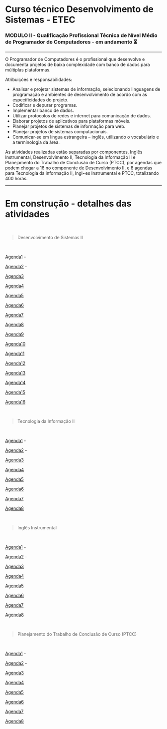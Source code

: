 # Curso técnico Desenvolvimento de Sistemas - ETEC

### MODULO II ‐ Qualificação Profissional Técnica de Nível Médio de Programador de Computadores - em andamento ⏳

---

O Programador de Computadores é o profissional que desenvolve e documenta projetos de baixa complexidade com banco de dados para múltiplas plataformas.

Atribuições e responsabilidades:

- Analisar e projetar sistemas de informação, selecionando linguagens de programação e ambientes de desenvolvimento de acordo com as especificidades do projeto.
- Codificar e depurar programas.
- Implementar banco de dados.  
- Utilizar protocolos de redes e internet para comunicação de dados.
- Elaborar projetos de aplicativos para plataformas móveis.
- Planejar projetos de sistemas de informação para web.
- Planejar projetos de sistemas computacionais.
- Comunicar‐se em língua estrangeira – inglês, utilizando o vocabulário e a terminologia da área.

As atividades realizadas estão separadas por componentes, Inglês Instrumental, Desenvolvimento II, Tecnologia da Informação II e Planejamento do Trabalho de Conclusão de Curso (PTCC),  por agendas que podem chegar a 16 no componente de Desenvolvimento II, e 8 agendas para Tecnologia da informação II, Ingl~es Instrumental e PTCC, totalizando 400 horas.

---

# Em construção - detalhes das atividades

<br>

> Desenvolvimento de Sistemas II

<br>

[Agenda1]() - 

[Agenda2]() - 
  
[Agenda3]()

[Agenda4]()

[Agenda5]()

[Agenda6]()

[Agenda7]()

[Agenda8]()

[Agenda9]()

[Agenda10]()

[Agenda11]()

[Agenda12]()

[Agenda13]()

[Agenda14]()

[Agenda15]()

[Agenda16]()

<br>

> Tecnologia da Informação II

<br>

[Agenda1]() - 

[Agenda2]() - 
  
[Agenda3]()

[Agenda4]()

[Agenda5]()

[Agenda6]()

[Agenda7]()

[Agenda8]()

<br>

> Inglês Instrumental

<br>

[Agenda1]() - 

[Agenda2]() - 
  
[Agenda3]()

[Agenda4]()

[Agenda5]()

[Agenda6]()

[Agenda7]()

[Agenda8]()

<br>

> Planejamento do Trabalho de Conclusão de Curso (PTCC)

<br>

[Agenda1]() - 

[Agenda2]() - 
  
[Agenda3]()

[Agenda4]()

[Agenda5]()

[Agenda6]()

[Agenda7]()

[Agenda8]()